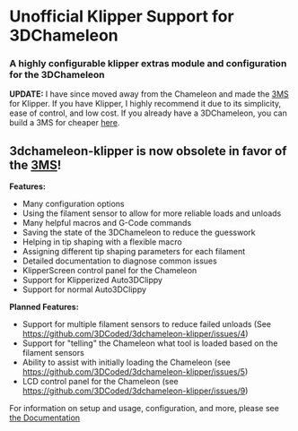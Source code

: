 # Unofficial Klipper Support for 3DChameleon
### A highly configurable klipper extras module and configuration for the 3DChameleon

**UPDATE:** I have since moved away from the Chameleon and made the [3MS](https://github.com/3dcoded/3ms) for Klipper. If you have Klipper, I highly recommend it due to its simplicity, ease of control, and low cost. If you already have a 3DChameleon, you can build a 3MS for cheaper [here](https://3dcoded.github.io/3MS/guides/3dchameleon/).

## 3dchameleon-klipper is now obsolete in favor of the [3MS](https://github.com/3dcoded/3ms)!

**Features:**
- Many configuration options
- Using the filament sensor to allow for more reliable loads and unloads
- Many helpful macros and G-Code commands
- Saving the state of the 3DChameleon to reduce the guesswork
- Helping in tip shaping with a flexible macro
- Assigning different tip shaping parameters for each filament
- Detailed documentation to diagnose common issues
- KlipperScreen control panel for the Chameleon
- Support for Klipperized Auto3DClippy
- Support for normal Auto3DClippy

**Planned Features:**
- Support for multiple filament sensors to reduce failed unloads (See https://github.com/3DCoded/3dchameleon-klipper/issues/4)
- Support for "telling" the Chameleon what tool is loaded based on the filament sensors
- Ability to assist with initially loading the Chameleon (see https://github.com/3DCoded/3dchameleon-klipper/issues/5)
- LCD control panel for the Chameleon (see https://github.com/3DCoded/3dchameleon-klipper/issues/9)

For information on setup and usage, configuration, and more, please see [the Documentation](https://3dcoded.github.io/3dchameleon-klipper/)

<meta name="google-site-verification" content="gLcNRIA4YNkoY4a3C_D_5L_f0SPbrSSi9dkHF0NL8U8" />
